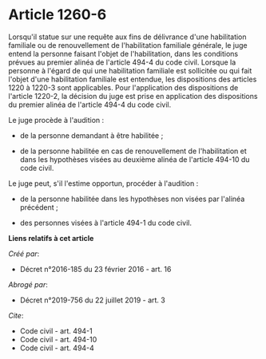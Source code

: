# Article 1260-6

Lorsqu'il statue sur une requête aux fins de délivrance d'une habilitation familiale ou de renouvellement de l'habilitation
familiale générale, le juge entend la personne faisant l'objet de l'habilitation, dans les conditions prévues au premier
alinéa de l'article 494-4 du code civil. Lorsque la personne à l'égard de qui une habilitation familiale est sollicitée ou
qui fait l'objet d'une habilitation familiale est entendue, les dispositions des articles 1220 à 1220-3 sont applicables.
Pour l'application des dispositions de l'article 1220-2, la décision du juge est prise en application des dispositions du
premier alinéa de l'article 494-4 du code civil. 

Le juge procède à l'audition : 

- de la personne demandant à être habilitée ; 

- de la personne habilitée en cas de renouvellement de l'habilitation et dans les hypothèses visées au deuxième alinéa de
l'article 494-10 du code civil. 

Le juge peut, s'il l'estime opportun, procéder à l'audition : 

- de la personne habilitée dans les hypothèses non visées par l'alinéa précédent ; 

- des personnes visées à l'article 494-1 du code civil.

**Liens relatifs à cet article**

_Créé par_:

  - Décret n°2016-185 du 23 février 2016 - art. 16

_Abrogé par_:

  - Décret n°2019-756 du 22 juillet 2019 - art. 3

_Cite_:

  - Code civil - art. 494-1
  - Code civil - art. 494-10
  - Code civil - art. 494-4
